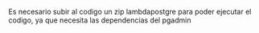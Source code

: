 Es necesario subir al codigo un zip lambdapostgre para poder ejecutar el codigo, ya que necesita las dependencias del pgadmin

